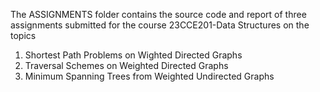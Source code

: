 The ASSIGNMENTS folder contains the source code and report of three assignments submitted for the course 23CCE201-Data Structures on the topics 
1. Shortest Path Problems on Wighted Directed Graphs
2. Traversal Schemes on Weighted Directed Graphs
3. Minimum Spanning Trees from Weighted Undirected Graphs
   
